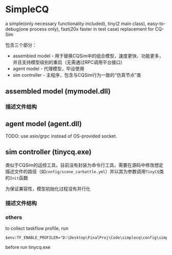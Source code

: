 # SimpleCQ

a simple(only necessary functionality included), tiny(2 main class), easy-to-debug(one process only), fast(20x faster in test case) replacement for CQ-Sim

包含三个部分：
* assembled model - 用于替换CQSim中的组合模型，速度更快、功能更多，并且支持模型级别的重启（无需通过RPC调用平台接口）
* agent model - 代理模型，毕设使用
* sim controller - 主程序，包含与CQSim行为一致的“仿真节点”类

## assembled model (mymodel.dll)

### 描述文件结构

## agent model (agent.dll)

TODO: use asio/grpc instead of OS-provided socket.

## sim controller (tinycq.exe)

类似于CQSim的运控工具，目前没有封装为命令行工具，需要在源码中修改想定描述文件的路径（如```config/scene_carbattle.yml```）并以其为参数调用```TinyCQ```类的```Init```函数

为保证兼容性，模型初始化过程没有并行化

### 描述文件结构

### others

to collect taskflow profile, run
```shell
$env:TF_ENABLE_PROFILER="D:\Desktop\FinalProj\Code\simplecq\config\simple.json"
```
before run tinycq.exe
